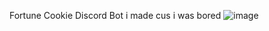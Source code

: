 Fortune Cookie Discord Bot i made cus i was bored 
![image](https://github.com/user-attachments/assets/42ff5d65-deb0-4fb8-9373-a95da889f74a)
